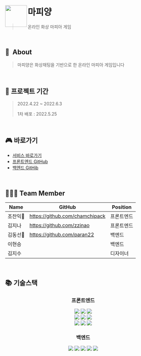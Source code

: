 
# <img src="https://user-images.githubusercontent.com/77870077/170902931-e7914ec4-c52f-46fb-881f-0dcab179ebd7.png" align=left width=70> 마피양
> 온라인 화상 마피아 게임
<br/>

## 🐑  About

> 마피양은 화상채팅을 기반으로 한 온라인 마피아 게임입니다

<br />

## 📅 프로젝트 기간

> 2022.4.22 ~ 2022.6.3
> 
> 1차 배포 : 2022.5.25

<br />

## 🎮 바로가기
- [서비스 바로가기](https://mafiyang.com)
- [프론트엔드 GitHub](https://github.com/Mafiagame-project/ReactFE)
- [백엔드 GitHib](https://github.com/dongsun1/last_project)

<br />

## 🧑🏻‍💻 Team Member

| Name     | GitHub                             | Position  |
| -------- | ---------------------------------- | --------- |
| 조찬익🔰   | https://github.com/chamchipack    | 프론트엔드 |
| 김지나   | https://github.com/zzinao     | 프론트엔드 |
| 김동선🔰   | https://github.com/paran22          | 백엔드     |
| 이현승   | | 백엔드     |
| 김지수  |       | 디자이너    |


<br />

## 📚 기술스택
<div align=center><h3>프론트엔드</h1>
  <img src="https://img.shields.io/badge/javascript-F7DF1E?style=for-the-badge&logo=javascript&logoColor=black"> 
  <img src="https://img.shields.io/badge/React-60d3f3?style=for-the-badge&logo=react&logoColor=black">
  <img src="https://img.shields.io/badge/Redux-7247b5?style=for-the-badge&logo=redux&logoColor=white"> 
  <br>
  <img src="https://img.shields.io/badge/styled-c260af?style=for-the-badge&logo=styledcomponents&logoColor=black">
  <img src="https://img.shields.io/badge/webrtc-333333?style=for-the-badge&logo=webrtc&logoColor=white">
  <img src="https://img.shields.io/badge/socket.io-000000?style=for-the-badge&logo=socket.io&logoColor=white">
  <br>
  <img src="https://img.shields.io/badge/cloud front-202c3c?style=for-the-badge&logo=amazonaws&logoColor=white">
  <img src="https://img.shields.io/badge/Amazon s3-569A31?style=for-the-badge&logo=Amazon S3s3&logoColor=white">
   <img src="https://img.shields.io/badge/github actions-2088FF?style=for-the-badge&logo=github actions&logoColor=white">
</div>

<div align=center> 
</div>

<div align=center><h3>백엔드</h1></div>
<div align=center> 
  <img src="https://img.shields.io/badge/webrtc-333333?style=for-the-badge&logo=webrtc&logoColor=white">
  <img src="https://img.shields.io/badge/javascript-F7DF1E?style=for-the-badge&logo=javascript&logoColor=black"> 
  <img src="https://img.shields.io/badge/node.js-339933?style=for-the-badge&logo=Node.js&logoColor=white">
  <img src="https://img.shields.io/badge/express-000000?style=for-the-badge&logo=express&logoColor=white">
  <img src="https://img.shields.io/badge/socket.io-010101?style=for-the-badge&logo=socket.io&logoColor=white">
  <br>
  
</div>


<br />


